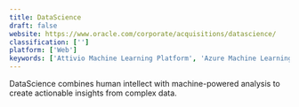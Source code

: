```yaml
---
title: DataScience
draft: false 
website: https://www.oracle.com/corporate/acquisitions/datascience/
classification: ['']
platform: ['Web']
keywords: ['Attivio Machine Learning Platform', 'Azure Machine Learning Service', 'Dataiku', 'DatumBox', 'DecisionTree.jl', 'DimML', 'Exploratory', 'Figure Eight', 'Google Cloud Machine Learning', 'HLearn', 'Logical Glue', 'NumPy', 'OpenCV', 'Pybrain', 'Pylearn2', 'RapidMiner', 'SHARK', 'Scikit-learn', 'Turi GraphLab Create', 'WEKA', 'htm.java']
---
```

DataScience combines human intellect with machine-powered analysis to create actionable insights from complex data.